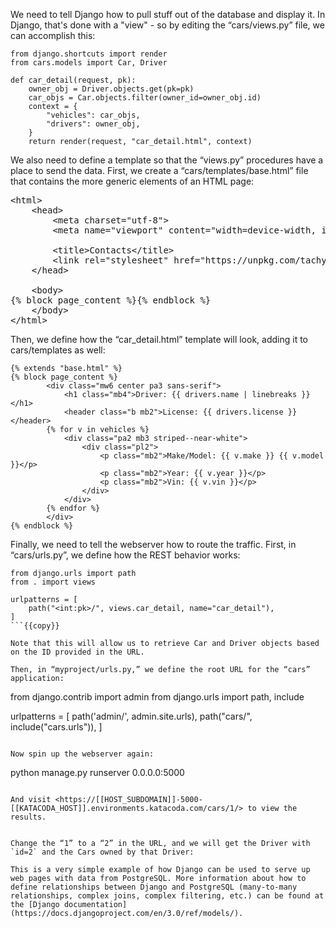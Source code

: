 We need to tell Django how to pull stuff out of the database and display it. In Django, that's done with a "view" - so by editing the “cars/views.py” file, we can accomplish this:

```
from django.shortcuts import render
from cars.models import Car, Driver

def car_detail(request, pk):
    owner_obj = Driver.objects.get(pk=pk)
    car_objs = Car.objects.filter(owner_id=owner_obj.id)
    context = {
        "vehicles": car_objs,
        "drivers": owner_obj,
    }
    return render(request, "car_detail.html", context)
```

We also need to define a template so that the “views.py” procedures have a place to send the data. First, we create a “cars/templates/base.html” file that contains the more generic elements of an HTML page:

<pre class="file" data-filename="/var/projects/myproject/cars/templates/base.html" data-target="replace">&lt;html&gt;
    &lt;head&gt;
        &lt;meta charset="utf-8"&gt;
        &lt;meta name="viewport" content="width=device-width, initial-scale=1"&gt;

        &lt;title&gt;Contacts&lt;/title&gt;
        &lt;link rel="stylesheet" href="https://unpkg.com/tachyons@4.10.0/css/tachyons.min.css"/&gt;
    &lt;/head&gt;

    &lt;body&gt;
{% block page_content %}{% endblock %}
    &lt;/body&gt;
&lt;/html&gt;</pre>

Then, we define how the “car_detail.html” template will look, adding it to cars/templates as well:

```
{% extends "base.html" %}
{% block page_content %}
        <div class="mw6 center pa3 sans-serif">
            <h1 class="mb4">Driver: {{ drivers.name | linebreaks }}</h1>
            <header class="b mb2">License: {{ drivers.license }}</header>
        {% for v in vehicles %}
            <div class="pa2 mb3 striped--near-white">
                <div class="pl2">
                    <p class="mb2">Make/Model: {{ v.make }} {{ v.model }}</p>
                    <p class="mb2">Year: {{ v.year }}</p>
                    <p class="mb2">Vin: {{ v.vin }}</p>
                </div>
            </div>
        {% endfor %}
        </div>
{% endblock %}
```

Finally, we need to tell the webserver how to route the traffic. First, in “cars/urls.py”, we define how the REST behavior works:

```
from django.urls import path
from . import views

urlpatterns = [
    path("<int:pk>/", views.car_detail, name="car_detail"),
]
```{{copy}}

Note that this will allow us to retrieve Car and Driver objects based on the ID provided in the URL.

Then, in “myproject/urls.py,” we define the root URL for the “cars” application:

```
from django.contrib import admin
from django.urls import path, include

urlpatterns = [
    path('admin/', admin.site.urls),
    path("cars/", include("cars.urls")),
]
```{{copy}}

Now spin up the webserver again:

```
python manage.py runserver 0.0.0.0:5000
```{{execute}}

And visit <https://[[HOST_SUBDOMAIN]]-5000-[[KATACODA_HOST]].environments.katacoda.com/cars/1/> to view the results.


Change the “1” to a “2” in the URL, and we will get the Driver with `id=2` and the Cars owned by that Driver:

This is a very simple example of how Django can be used to serve up web pages with data from PostgreSQL. More information about how to define relationships between Django and PostgreSQL (many-to-many relationships, complex joins, complex filtering, etc.) can be found at the [Django documentation](https://docs.djangoproject.com/en/3.0/ref/models/).
